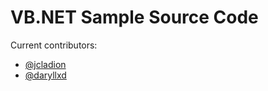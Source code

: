 VB.NET Sample Source Code
=========================

Current contributors:
* [@jcladion](http://www.facebook.com/ladion)
* [@daryllxd](http://www.github.com/daryllxd)